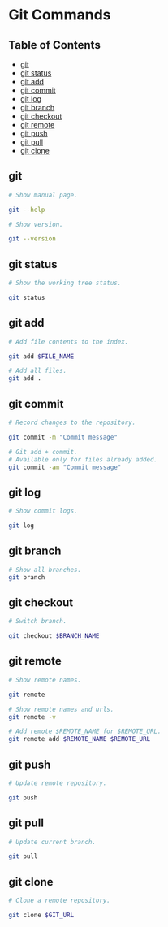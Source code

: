 Git Commands
============

Table of Contents
-----------------

- [git](#git)
- [git status](#git-status)
- [git add](#git-add)
- [git commit](#git-commit)
- [git log](#git-log)
- [git branch](#git-branch)
- [git checkout](#git-checkout)
- [git remote](#git-remote)
- [git push](#git-push)
- [git pull](#git-pull)
- [git clone](#git-clone)

## git

```sh
# Show manual page.

git --help
```
```sh
# Show version.

git --version
```

## git status

```sh
# Show the working tree status.

git status
```

## git add

```sh
# Add file contents to the index.

git add $FILE_NAME

# Add all files.
git add .
```

## git commit

```sh
# Record changes to the repository.

git commit -m "Commit message"

# Git add + commit.
# Available only for files already added.
git commit -am "Commit message"
```

## git log

```sh
# Show commit logs.

git log
```

## git branch

```sh
# Show all branches.
git branch
```

## git checkout

```sh
# Switch branch.

git checkout $BRANCH_NAME
```

## git remote

```sh
# Show remote names.

git remote

# Show remote names and urls.
git remote -v

# Add remote $REMOTE_NAME for $REMOTE_URL.
git remote add $REMOTE_NAME $REMOTE_URL
```

## git push

```sh
# Update remote repository.

git push
```

## git pull

```sh
# Update current branch.

git pull
```

## git clone

```sh
# Clone a remote repository.

git clone $GIT_URL
```